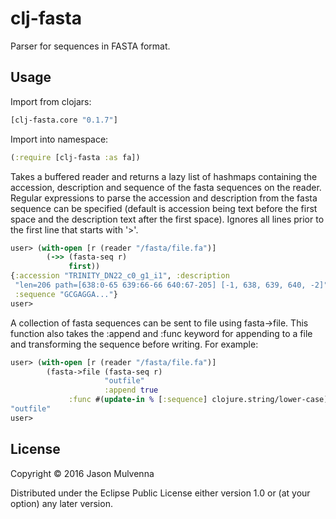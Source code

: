 # clj-fasta

Parser for sequences in FASTA format.

## Usage

Import from clojars:

```clojure
[clj-fasta.core "0.1.7"]
```

Import into namespace:

```clojure
(:require [clj-fasta :as fa])
```

Takes a buffered reader and returns a lazy list of hashmaps containing
the accession, description and sequence of the fasta sequences on the
reader. Regular expressions to parse the accession and description
from the fasta sequence can be specified (default is accession being
text before the first space and the description text after the first
space). Ignores all lines prior to the first line that starts with
'>'.

```clojure
user> (with-open [r (reader "/fasta/file.fa")]
        (->> (fasta-seq r)
             first))
{:accession "TRINITY_DN22_c0_g1_i1", :description 
 "len=206 path=[638:0-65 639:66-66 640:67-205] [-1, 638, 639, 640, -2]",
 :sequence "GCGAGGA..."}
user>
```

A collection of fasta sequences can be sent to file using
fasta->file. This function also takes the :append and :func keyword
for appending to a file and transforming the sequence before
writing. For example:

```clojure
user> (with-open [r (reader "/fasta/file.fa")]
        (fasta->file (fasta-seq r)
                     "outfile"
                     :append true
		     :func #(update-in % [:sequence] clojure.string/lower-case)))
"outfile"		     
user>
```	     

## License

Copyright © 2016 Jason Mulvenna

Distributed under the Eclipse Public License either version 1.0 or (at
your option) any later version.
